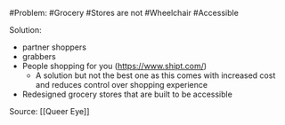 #Problem: #Grocery #Stores are not #Wheelchair #Accessible

Solution:

- partner shoppers
- grabbers
- People shopping for you (https://www.shipt.com/)
	-  A solution but not the best one as this comes with increased cost and reduces control over shopping experience
- Redesigned grocery stores that are built to be accessible

Source: [[Queer Eye]]